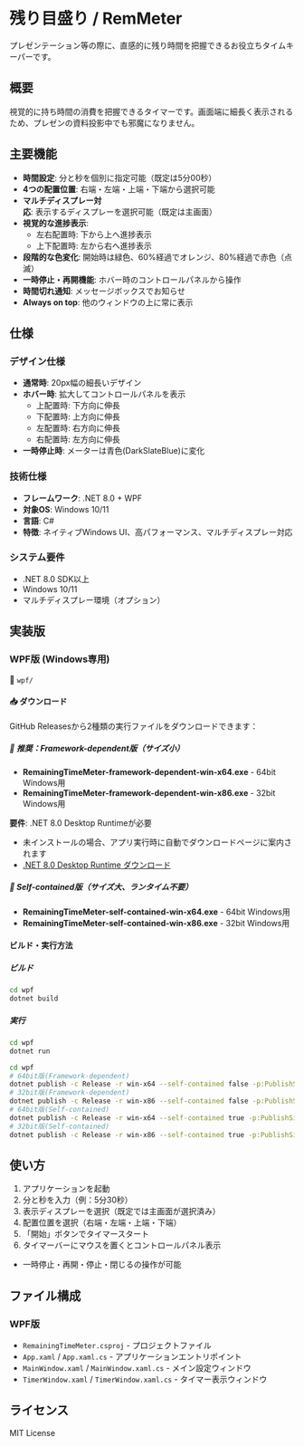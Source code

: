 # 残り目盛り / RemMeter

プレゼンテーション等の際に、直感的に残り時間を把握できるお役立ちタイムキーパーです。

## 概要

視覚的に持ち時間の消費を把握できるタイマーです。画面端に細長く表示されるため、プレゼンの資料投影中でも邪魔になりません。

## 主要機能

- **時間設定**: 分と秒を個別に指定可能（既定は5分00秒）
- **4つの配置位置**: 右端・左端・上端・下端から選択可能
- **マルチディスプレー対応**: 表示するディスプレーを選択可能（既定は主画面）
- **視覚的な進捗表示**: 
  - 左右配置時: 下から上へ進捗表示
  - 上下配置時: 左から右へ進捗表示
- **段階的な色変化**: 開始時は緑色、60%経過でオレンジ、80%経過で赤色（点滅）
- **一時停止・再開機能**: ホバー時のコントロールパネルから操作
- **時間切れ通知**: メッセージボックスでお知らせ
- **Always on top**: 他のウィンドウの上に常に表示

## 仕様

### デザイン仕様
- **通常時**: 20px幅の細長いデザイン
- **ホバー時**: 拡大してコントロールパネルを表示
  - 上配置時: 下方向に伸長
  - 下配置時: 上方向に伸長
  - 左配置時: 右方向に伸長
  - 右配置時: 左方向に伸長
- **一時停止時**: メーターは青色(DarkSlateBlue)に変化

### 技術仕様
- **フレームワーク**: .NET 8.0 + WPF
- **対象OS**: Windows 10/11
- **言語**: C#
- **特徴**: ネイティブWindows UI、高パフォーマンス、マルチディスプレー対応

### システム要件
- .NET 8.0 SDK以上
- Windows 10/11
- マルチディスプレー環境（オプション）

## 実装版

### WPF版 (Windows専用)
📁 `wpf/`

#### 📥 ダウンロード
GitHub Releasesから2種類の実行ファイルをダウンロードできます：

##### 🎯 推奨：Framework-dependent版（サイズ小）
- **RemainingTimeMeter-framework-dependent-win-x64.exe** - 64bit Windows用
- **RemainingTimeMeter-framework-dependent-win-x86.exe** - 32bit Windows用

**要件**: .NET 8.0 Desktop Runtimeが必要
- 未インストールの場合、アプリ実行時に自動でダウンロードページに案内されます
- [.NET 8.0 Desktop Runtime ダウンロード](https://dotnet.microsoft.com/download/dotnet/8.0)

##### 🔧 Self-contained版（サイズ大、ランタイム不要）
- **RemainingTimeMeter-self-contained-win-x64.exe** - 64bit Windows用
- **RemainingTimeMeter-self-contained-win-x86.exe** - 32bit Windows用

#### ビルド・実行方法

##### ビルド
```bash
cd wpf
dotnet build
```

##### 実行
```bash
cd wpf
dotnet run
```

```bash
cd wpf
# 64bit版(Framework-dependent)
dotnet publish -c Release -r win-x64 --self-contained false -p:PublishSingleFile=true
# 32bit版(Framework-dependent)
dotnet publish -c Release -r win-x86 --self-contained false -p:PublishSingleFile=true
# 64bit版(Self-contained)
dotnet publish -c Release -r win-x64 --self-contained true -p:PublishSingleFile=true
# 32bit版(Self-contained)
dotnet publish -c Release -r win-x86 --self-contained true -p:PublishSingleFile=true
```

## 使い方

1. アプリケーションを起動
2. 分と秒を入力（例：5分30秒）
3. 表示ディスプレーを選択（既定では主画面が選択済み）
4. 配置位置を選択（右端・左端・上端・下端）
5. 「開始」ボタンでタイマースタート
6. タイマーバーにマウスを置くとコントロールパネル表示
  - 一時停止・再開・停止・閉じるの操作が可能

## ファイル構成

### WPF版
- `RemainingTimeMeter.csproj` - プロジェクトファイル
- `App.xaml` / `App.xaml.cs` - アプリケーションエントリポイント
- `MainWindow.xaml` / `MainWindow.xaml.cs` - メイン設定ウィンドウ
- `TimerWindow.xaml` / `TimerWindow.xaml.cs` - タイマー表示ウィンドウ

## ライセンス

MIT License 